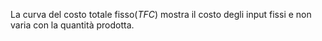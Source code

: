 La curva del costo totale fisso($TFC$) mostra il costo degli input fissi e non varia con la quantità prodotta.
